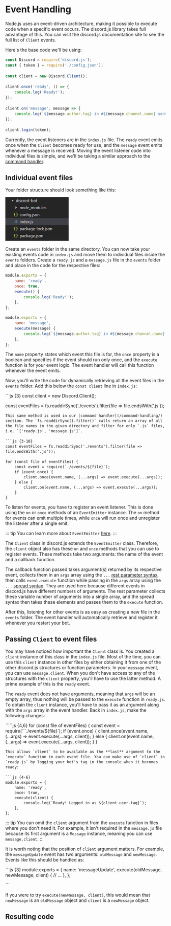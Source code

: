 # Event Handling

Node.js uses an event-driven architecture, making it possible to execute code when a specific event occurs. The discord.js library takes full advantage of this. You can visit the discord.js documentation site to see the full list of `Client` events.

Here's the base code we'll be using:

```javascript
const Discord = require('discord.js');
const { token } = require('./config.json');

const client = new Discord.Client();

client.once('ready', () => {
    console.log('Ready!');
});

client.on('message', message => {
    console.log(`${message.author.tag} in #${message.channel.name} sent: ${message.content}`);
});

client.login(token);
```

Currently, the event listeners are in the `index.js` file. The `ready` event emits once when the `Client` becomes ready for use, and the `message` event emits whenever a message is received. Moving the event listener code into individual files is simple, and we'll be taking a similar approach to the [command handler](https://github.com/zachjmurphy/guide/tree/9925b2dac70a223dd2dbb549ce57ddb5515bcbc0/command-handling/README.md).

## Individual event files

Your folder structure should look something like this:

![Folder structure](../.gitbook/assets/folder-structure%20%281%29.png)

Create an `events` folder in the same directory. You can now take your existing events code in `index.js` and move them to individual files inside the `events` folders. Create a `ready.js` and a `message.js` file in the `events` folder and place in the code for the respective files:

```javascript
module.exports = {
    name: 'ready',
    once: true,
    execute() {
        console.log('Ready!');
    },
};
```

```javascript
module.exports = {
    name: 'message',
    execute(message) {
        console.log(`${message.author.tag} in #${message.channel.name} sent: ${message.content}`);
    },
};
```

The `name` property states which event this file is for, the `once` property is a boolean and specifies if the event should run only once, and the `execute` function is for your event logic. The event handler will call this function whenever the event emits.

Now, you'll write the code for dynamically retrieving all the event files in the `events` folder. Add this below the `const client` line in `index.js`:

\`\`\`js {3} const client = new Discord.Client\(\);

const eventFiles = fs.readdirSync\('./events'\).filter\(file =&gt; file.endsWith\('.js'\)\);

```text
This same method is used in our [command handler](/command-handling/) section. The `fs.readdirSync().filter()` calls return an array of all the file names in the given directory and filter for only `.js` files, i.e. `['ready.js', 'message.js']`.

```js {3-10}
const eventFiles = fs.readdirSync('./events').filter(file => file.endsWith('.js'));

for (const file of eventFiles) {
    const event = require(`./events/${file}`);
    if (event.once) {
        client.once(event.name, (...args) => event.execute(...args));
    } else {
        client.on(event.name, (...args) => event.execute(...args));
    }
}
```

To listen for events, you have to register an event listener. This is done using the `on` or `once` methods of an `EventEmitter` instance. The `on` method for events can emit multiple times, while `once` will run once and unregister the listener after a single emit.

::: tip You can learn more about `EventEmitter` [here](https://nodejs.org/api/events.html#events_class_eventemitter). :::

The `Client` class in discord.js extends the `EventEmitter` class. Therefore, the `client` object also has these `on` and `once` methods that you can use to register events. These methods take two arguments: the name of the event and a callback function.

The callback function passed takes argument\(s\) returned by its respective event, collects them in an `args` array using the `...` [rest parameter syntax](https://developer.mozilla.org/en-US/docs/Web/JavaScript/Reference/Functions/rest_parameters), then calls `event.execute` function while passing in the `args` array using the `...` [spread syntax](https://developer.mozilla.org/en-US/docs/Web/JavaScript/Reference/Operators/Spread_syntax). They are used here because different events in discord.js have different numbers of arguments. The rest parameter collects these variable number of arguments into a single array, and the spread syntax then takes these elements and passes them to the `execute` function.

After this, listening for other events is as easy as creating a new file in the `events` folder. The event handler will automatically retrieve and register it whenever you restart your bot.

## Passing `Client` to event files

You may have noticed how important the `Client` class is. You created a `client` instance of this class in the `index.js` file. Most of the time, you can use this `client` instance in other files by either obtaining it from one of the other discord.js structures or function parameters. In your `message` event, you can use `message.client`. When you don't have access to any of the structures with the `client` property, you'll have to use the latter method. A prime example of this is the `ready` event.

The `ready` event does not have arguments, meaning that `args` will be an empty array, thus nothing will be passed to the `execute` function in `ready.js`. To obtain the `client` instance, you'll have to pass it as an argument along with the `args` array in the event handler. Back in `index.js`, make the following changes:

`````js {4,6} for (const file of eventFiles) { const event = require(```./events/${file}\`\); if \(event.once\) { client.once\(event.name, \(...args\) =&gt; event.execute\(...args, client\)\); } else { client.on\(event.name, \(...args\) =&gt; event.execute\(...args, client\)\); } }

```text
This allows `client` to be available as the **last** argument to the `execute` function in each event file. You can make use of `client` in `ready.js` by logging your bot's tag in the console when it becomes ready:

```js {4-6}
module.exports = {
    name: 'ready',
    once: true,
    execute(client) {
        console.log(`Ready! Logged in as ${client.user.tag}`);
    },
};
```

::: tip You can omit the `client` argument from the `execute` function in files where you don't need it. For example, it isn't required in the `message.js` file because its first argument is a `Message` instance, meaning you can use `message.client`. :::

It is worth noting that the position of `client` argument matters. For example, the `messageUpdate` event has two arguments: `oldMessage` and `newMessage`. Events like this should be handled as:

\`\`\`js {3} module.exports = { name: 'messageUpdate', execute\(oldMessage, newMessage, client\) { // ... }, };

\`\`\`

If you were to try `execute(newMessage, client)`, this would mean that `newMessage` is an `oldMessage` object and `client` is a `newMessage` object.

## Resulting code

